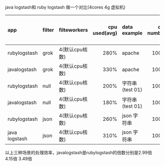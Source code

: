 java logstash和 ruby logstash 做一个对比(4cores 4g 虚拟机)



|app	        |filter	|filteworkers	    |cpu used(avg)|data example	  |data numbers	|time consuming（测试10次的avg）|
|:------------- |:----- |:----------------- | -----------:|:------------- | -----------:| ----------------------------:|
|rubylogstash	|grok	|4(默认cpu核数)	|280%	       |apache	       |1000w	|1625s|
|javalogstash	|grok	|4(默认cpu核数)	|330%	       |apache	       |1000w	|543s|						
|rubylogstash	|null	|4(默认cpu核数)	|200%	       |字符串(test 01) |1000w   |705s|
|javalogstash	|null	|4(默认cpu核数)	|180%	       |字符串(test 01) |1000w   |170s|
|rubylogstash	|json	|4(默认cpu核数)	|260%	       |json 字符串     |1000w   |1504s|
|java logstash	|json	|4(默认cpu核数)	|310%	       |json 字符串     |1000w   |430s|

以上三种场景的处理效率，javalogstash是rubylogstash的倍数分别是2.99倍  4.15倍  3.49倍

